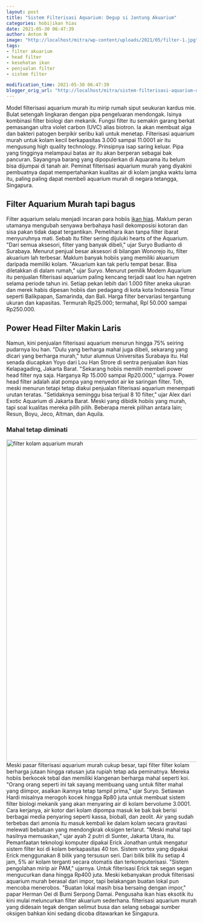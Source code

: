 ```yaml
---
layout: post
title: "Sistem Filterisasi Aquarium: Degup si Jantung Akuarium"
categories: hobi|ikan hias
date: 2021-05-30 06:47:39
author: Anton N
image: "http://localhost/mitra/wp-content/uploads/2021/05/filter-1.jpg"
tags:
- filter akuarium
- head filter
- kesehatan ikan
- penjualan filter
- sistem filter

modification_time: 2021-05-30 06:47:39
blogger_orig_url: "http://localhost/mitra/sistem-filterisasi-aquarium-degup-si.html"
---
```


Model <span class="keyword _ngcontent-boh-101" aria-hidden="false">filterisasi <span class="keyword _ngcontent-cfu-100" aria-hidden="false">aquarium murah</span></span> itu mirip rumah siput seukuran kardus mie. Bulat setengah lingkaran dengan pipa pengeluaran mendongak. Isinya kombinasi filter biologi dan mekanik. Fungsi filter itu semakin garang berkat pemasangan ultra violet carbon (UVC) alias biotron. Ia akan membuat alga dan bakteri patogen berpikir seribu kali untuk menetap.
<span class="keyword _ngcontent-boh-101" aria-hidden="false">Filterisasi aquarium</span> murah untuk kolam kecil berkapasitas 3.000 sampai 11.0001 air itu mengusung high quality technology. Prinsipnya isap saring keluar. Pipa yang tingginya melampaui batas air itu akan berperan sebagai bak pancuran.
Sayangnya barang yang dipopulerkan di Aquarama itu belum bisa dijumpai di tanah air. Peminat <span class="keyword _ngcontent-boh-101" aria-hidden="false">filterisasi aquarium</span> murah yang diyakini pembuatnya dapat mempertahankan kualitas air di kolam jangka waktu lama itu, paling paling dapat membeli <span class="keyword _ngcontent-cfu-100" aria-hidden="false">aquarium murah</span> di negara tetangga, Singapura.
<h2 id="bagus">Filter Aquarium Murah tapi bagus</h2>
Filter aquarium selalu menjadi incaran para hobiis <a class="wpil_keyword_link " title="ikan hias" href="http://127.0.0.1/mitra/ikan-hias" data-wpil-keyword-link="linked">ikan hias</a>. Maklum peran utamanya mengubah senyawa berbahaya hasil dekomposisi kotoran dan sisa pakan tidak dapat tergantikan. Pemelihara ikan tanpa filter ibarat menyuruhnya mati. Sebab itu filter sering dijuluki hearts of the Aquarium.
"Dari semua aksesori, filter yang banyak dibeli," ujar Suryo Budianto di Surabaya. Menurut penjual besar aksesori di bilangan Wonorejo itu, filter akuarium lah terbesar. Maklum banyak hobiis yang memiliki akuarium daripada memiliki kolam. "Akuarium kan tak perlu tempat besar. Bisa diletakkan di dalam rumah," ujar Suryo.
Menurut pemilik Modem Aquarium itu penjualan <span class="keyword _ngcontent-boh-101" aria-hidden="false">filterisasi aquarium</span> paling kencang terjadi saat lou han ngetren selama periode tahun ini. Setiap pekan lebih dari 1.000 filter aneka ukuran dan merek habis dipesan hobiis dan pedagang di kota kota Indonesia Timur seperti Balikpapan, Samarinda, dan Bali. Harga filter bervariasi tergantung ukuran dan kapasitas. Termurah Rp25.000; termahal, Rpl 50.000 sampai Rp250.000.
<h2>Power Head Filter Makin Laris</h2>
Namun, kini penjualan <span class="keyword _ngcontent-boh-101" aria-hidden="false">filterisasi aquarium</span> menurun hingga 75% seiring pudarnya lou han. "Dulu yang berharga mahal juga dibeli, sekarang yang dicari yang berharga murah," tutur alumnus Universitas Surabaya itu. Hal senada diucapkan Yoyo dari Lou Han Strore di sentra penjualan ikan hias Kelapagading, Jakarta Barat. "Sekarang hobiis memilih membeli power head filter nya saja. Harganya Rp 15.000 sampai Rp20.000," ujarnya. Power head filter adalah alat pompa yang menyedot air ke saringan filter.
Toh, meski menurun tetapi tetap diakui penjualan <span class="keyword _ngcontent-boh-101" aria-hidden="false">filterisasi aquarium</span> menempati urutan teratas. "Setidaknya seminggu bisa terjual 8 10 filter," ujar Alex dari Exotic Aquarium di Jakarta Barat. Meski yang dibidik hobiis yang murah, tapi soal kualitas mereka pilih pilih. Beberapa merek pilihan antara lain; Resun, Boyu, Jeco, Altman, dan Aquila.
<h3 id="Mahal">Mahal tetap diminati</h3>
<a href="http://127.0.0.1/mitra/wp-content/uploads/2021/05/filter-2.jpg"><img class="aligncenter wp-image-11757 size-full" src="http://127.0.0.1/mitra/wp-content/uploads/2021/05/filter-2.jpg" alt="filter kolam aquarium murah" width="1429" height="850" /></a>
Meski pasar <span class="keyword _ngcontent-boh-101" aria-hidden="false">filterisasi aquarium</span> murah cukup besar, tapi filter filter kolam berharga jutaan hingga ratusan juta rupiah tetap ada peminatnya. Mereka hobiis berkocek tebal dan memiliki klangenan berharga mahal seperti koi. "Orang orang seperti ini tak sayang membuang uang untuk filter mahal yang diimpor, asalkan ikannya tetap tampil prima," ujar Suryo.
Setiawan Hardi misalnya merogoh kocek hingga Rp80 juta untuk membuat sistem filter biologi mekanik yang akan menyaring air di kolam bervolume 3.0001. Cara kerjanya, air kotor dari kolam dipompa masuk ke bak bak berisi berbagai media penyaring seperti kassa, bioball, dan zeolit. Air yang sudah terbebas dari amonia itu masuk kembali ke dalam kolam secara gravitasi melewati bebatuan yang mendongkrak oksigen terlarut. "Meski mahal tapi hasilnya memuaskan," ujar ayah 2 putri di Sunter, Jakarta Utara, itu.
Pemanfaatan teknologi komputer dipakai Erick Jonathan untuk mengatur sistem filter koi di kolam berkapasitas 40 ton. Sistem vortex yang dipakai Erick menggunakan 8 bilik yang tersusun seri. Dari bilik bilik itu setiap 4 jam, 5% air kolam terganti secara otomatis dan terkomputerisasi. "Sistem pengolahan mirip air PAM," ujarnya. Untuk filterisasi Erick tak segan segan mengucurkan dana hingga Rp400 juta.
Meski kebanyakan produk <span class="keyword _ngcontent-boh-101" aria-hidden="false">filterisasi aquarium</span> murah berasal dari impor, tapi belakangan buatan lokal pun mencoba menerobos. "Buatan lokal masih bisa bersaing dengan impor," papar Herman Oei di Bumi Serpong Damai. Pengusaha ikan hias eksotik itu kini mulai meluncurkan filter akuarium sederhana. <span class="keyword _ngcontent-boh-101" aria-hidden="false">filterisasi aquarium</span> murah yang didesain tegak dengan selimut busa dan selang sebagai sumber oksigen bahkan kini sedang dicoba ditawarkan ke Singapura.
